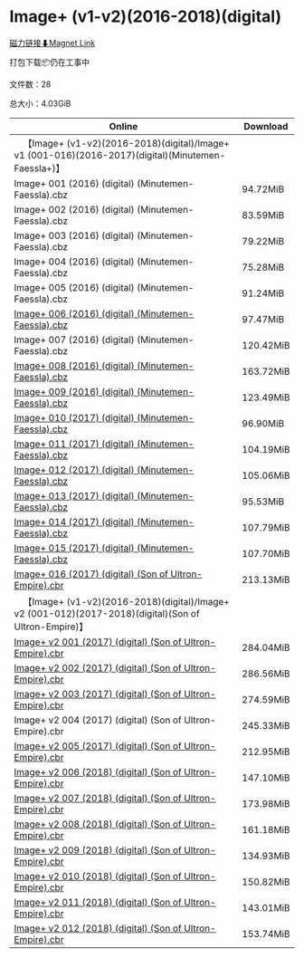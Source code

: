 # Image+ (v1-v2)(2016-2018)(digital)

[磁力链接⬇Magnet Link](magnet:?xt=urn:btih:3222b0aa5c001638ae3d5532e6b90be165f266fd&dn=Image%2B%20%28v1-v2%29%282016-2018%29%28digital%29)

打包下载📦仍在工事中

文件数：28

总大小：4.03GiB

Online | Download
--- | ---
&emsp;【Image+ (v1-v2)(2016-2018)(digital)/Image+ v1 (001-016)(2016-2017)(digital)(Minutemen-Faessla+)】 | 
Image+ 001 (2016) (digital) (Minutemen-Faessla).cbz | 94.72MiB
Image+ 002 (2016) (digital) (Minutemen-Faessla).cbz | 83.59MiB
Image+ 003 (2016) (digital) (Minutemen-Faessla).cbz | 79.22MiB
Image+ 004 (2016) (digital) (Minutemen-Faessla).cbz | 75.28MiB
Image+ 005 (2016) (digital) (Minutemen-Faessla).cbz | 91.24MiB
[Image+ 006 (2016) (digital) (Minutemen-Faessla).cbz](https://github.com/alicewish/markdown/blob/master/comic/Image-006-2016-digital-Minutemen-Faessla-cbz.md) | 97.47MiB
Image+ 007 (2016) (digital) (Minutemen-Faessla).cbz | 120.42MiB
[Image+ 008 (2016) (digital) (Minutemen-Faessla).cbz](https://github.com/alicewish/markdown/blob/master/comic/Image-008-2016-digital-Minutemen-Faessla-cbz.md) | 163.72MiB
[Image+ 009 (2016) (digital) (Minutemen-Faessla).cbz](https://github.com/alicewish/markdown/blob/master/comic/Image-009-2016-digital-Minutemen-Faessla-cbz.md) | 123.49MiB
[Image+ 010 (2017) (digital) (Minutemen-Faessla).cbz](https://github.com/alicewish/markdown/blob/master/comic/Image-010-2017-digital-Minutemen-Faessla-cbz.md) | 96.90MiB
[Image+ 011 (2017) (digital) (Minutemen-Faessla).cbz](https://github.com/alicewish/markdown/blob/master/comic/Image-011-2017-digital-Minutemen-Faessla-cbz.md) | 104.19MiB
[Image+ 012 (2017) (digital) (Minutemen-Faessla).cbz](https://github.com/alicewish/markdown/blob/master/comic/Image-012-2017-digital-Minutemen-Faessla-cbz.md) | 105.06MiB
[Image+ 013 (2017) (digital) (Minutemen-Faessla).cbz](https://github.com/alicewish/markdown/blob/master/comic/Image-013-2017-digital-Minutemen-Faessla-cbz.md) | 95.53MiB
[Image+ 014 (2017) (digital) (Minutemen-Faessla).cbz](https://github.com/alicewish/markdown/blob/master/comic/Image-014-2017-digital-Minutemen-Faessla-cbz.md) | 107.79MiB
[Image+ 015 (2017) (digital) (Minutemen-Faessla).cbz](https://github.com/alicewish/markdown/blob/master/comic/Image-015-2017-digital-Minutemen-Faessla-cbz.md) | 107.70MiB
[Image+ 016 (2017) (digital) (Son of Ultron-Empire).cbr](https://github.com/alicewish/markdown/blob/master/comic/Image-016-2017-digital-Son-of-Ultron-Empire-cbr.md) | 213.13MiB
&emsp;【Image+ (v1-v2)(2016-2018)(digital)/Image+ v2 (001-012)(2017-2018)(digital)(Son of Ultron-Empire)】 | 
[Image+ v2 001 (2017) (digital) (Son of Ultron-Empire).cbr](https://github.com/alicewish/markdown/blob/master/comic/Image-v2-001-2017-digital-Son-of-Ultron-Empire-cbr.md) | 284.04MiB
[Image+ v2 002 (2017) (digital) (Son of Ultron-Empire).cbr](https://github.com/alicewish/markdown/blob/master/comic/Image-v2-002-2017-digital-Son-of-Ultron-Empire-cbr.md) | 286.56MiB
[Image+ v2 003 (2017) (digital) (Son of Ultron-Empire).cbr](https://github.com/alicewish/markdown/blob/master/comic/Image-v2-003-2017-digital-Son-of-Ultron-Empire-cbr.md) | 274.59MiB
Image+ v2 004 (2017) (digital) (Son of Ultron-Empire).cbr | 245.33MiB
[Image+ v2 005 (2017) (digital) (Son of Ultron-Empire).cbr](https://github.com/alicewish/markdown/blob/master/comic/Image-v2-005-2017-digital-Son-of-Ultron-Empire-cbr.md) | 212.95MiB
[Image+ v2 006 (2018) (digital) (Son of Ultron-Empire).cbr](https://github.com/alicewish/markdown/blob/master/comic/Image-v2-006-2018-digital-Son-of-Ultron-Empire-cbr.md) | 147.10MiB
[Image+ v2 007 (2018) (digital) (Son of Ultron-Empire).cbr](https://github.com/alicewish/markdown/blob/master/comic/Image-v2-007-2018-digital-Son-of-Ultron-Empire-cbr.md) | 173.98MiB
[Image+ v2 008 (2018) (digital) (Son of Ultron-Empire).cbr](https://github.com/alicewish/markdown/blob/master/comic/Image-v2-008-2018-digital-Son-of-Ultron-Empire-cbr.md) | 161.18MiB
[Image+ v2 009 (2018) (digital) (Son of Ultron-Empire).cbr](https://github.com/alicewish/markdown/blob/master/comic/Image-v2-009-2018-digital-Son-of-Ultron-Empire-cbr.md) | 134.93MiB
[Image+ v2 010 (2018) (digital) (Son of Ultron-Empire).cbr](https://github.com/alicewish/markdown/blob/master/comic/Image-v2-010-2018-digital-Son-of-Ultron-Empire-cbr.md) | 150.82MiB
[Image+ v2 011 (2018) (digital) (Son of Ultron-Empire).cbr](https://github.com/alicewish/markdown/blob/master/comic/Image-v2-011-2018-digital-Son-of-Ultron-Empire-cbr.md) | 143.01MiB
[Image+ v2 012 (2018) (digital) (Son of Ultron-Empire).cbr](https://github.com/alicewish/markdown/blob/master/comic/Image-v2-012-2018-digital-Son-of-Ultron-Empire-cbr.md) | 153.74MiB